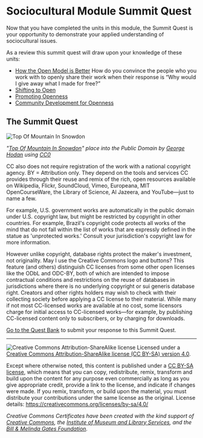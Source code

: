 # Sociocultural Module Summit Quest

Now that you have completed the units in this module, the Summit Quest is your opportunity to demonstrate your applied understanding of sociocultural issues.

As a review this summit quest will draw upon your knowledge of these units:

* [How the Open Model is Better](open-better.md) How do you convince the people who you work with to openly share their work when their response is “Why would I give away what I made for free?”
* [Shifting to Open](shift-open.md)
* [Promoting Openness](promoting-open.md)
* [Community Development for Openness](community-development.md)

## The Summit Quest

![Top Of Mountain In Snowdon](https://github.com/creativecommons/cc-cert-core/blob/master/images/commons/top-of-mountain.jpg "Top Of Mountain In Snowdon")

*"[Top Of Mountain In Snowdon](http://www.publicdomainpictures.net/view-image.php?image=187253)" place into the Public Domain by [George Hodan](http://www.publicdomainpictures.net/browse-author.php?a=8245) using  [CC0](http://creativecommons.org/publicdomain/zero/1.0/)*

CC also does not require registration of the work with a national copyright agency. BY = Attribution only. They depend on the tools and services CC provides through their reuse and remix of the rich, open resources available on Wikipedia, Flickr, SoundCloud, Vimeo, ‎Europeana, MIT OpenCourseWare, the Library of Science, Al Jazeera, and YouTube—just to name a few. 

For example, U.S. government works are automatically in the public domain under U.S. copyright law, but might be restricted by copyright in other countries. For example, Brazil's copyright code protects all works of the mind that do not fall within the list of works that are expressly defined in the statue as 'unprotected works.' Consult your jurisdiction's copyright law for more information.

However unlike copyright, database rights protect the maker's investment, not originality. May I use the Creative Commons logo and buttons? This feature (and others) distinguish CC licenses from some other open licenses like the ODbL and ODC-BY, both of which are intended to impose contractual conditions and restrictions on the reuse of databases in jurisdictions where there is no underlying copyright or sui generis database right. Creators and other rights holders may wish to check with their collecting society before applying a CC license to their material. While many if not most CC-licensed works are available at no cost, some licensors charge for initial access to CC-licensed works—for example, by publishing CC-licensed content only to subscribers, or by charging for downloads.

[Go to the Quest Bank](https://certificates.creativecommons.org/quests/assignments/module-summit-quest) to submit your response to this Summit Quest.

----

![Creative Commons Attribution-ShareAlike license](https://github.com/creativecommons/cc-cert-core/blob/master/images/cc-by-sa-88x31.png "CC BY-SA")
Licensed under a [Creative Commons Attribution-ShareAlike license (CC BY-SA) version 4.0](https://creativecommons.org/licenses/by-sa/4.0/).

Except where otherwise noted, this content is published under a [CC BY-SA license](https://creativecommons.org/licenses/by-sa/4.0/), which means that you can copy, redistribute, remix, transform and build upon the content for any purpose even commercially as long as you give appropriate credit, provide a link to the license, and indicate if changes were made. If you remix, transform, or build upon the material, you must distribute your contributions under the same license as the original.
License details: https://creativecommons.org/licenses/by-sa/4.0/

*Creative Commons Certificates have been created with the kind support of [Creative Commons](http://creativecommons.org/), the [Institute of Museum and Library Services](https://www.imls.gov/), and the [Bill &amp; Melinda Gates Foundation](http://www.gatesfoundation.org/).*